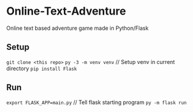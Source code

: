 # Online-Text-Adventure

Online text based adventure game made in Python/Flask

## Setup
`git clone <this repo>`
`py -3 -m venv venv` // Setup venv in current directory
`pip install Flask`

## Run
`export FLASK_APP=main.py` // Tell flask starting program
`py -m flask run`